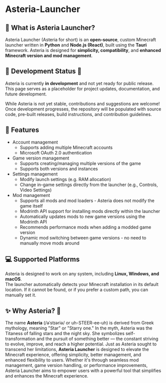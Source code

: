 # Asteria-Launcher
## 🚀 What is Asteria Launcher?
Asteria Launcher (Asteria for short) is an **open-source**, custom Minecraft launcher written in **Python** and **Node.js (React)**, built using the **Tauri** framework. Asteria is designed for **simplicity, compatibility**, and **enhanced Minecraft version and mod management**.

## 🚧 Development Status 🚧
Asteria is currently **in development** and not yet ready for public release. This page serves as a placeholder for project updates, documentation, and future development.

While Asteria is not yet stable, contributions and suggestions are welcome! Once development progresses, the repository will be populated with source code, pre-built releases, build instructions, and contribution guidelines.

## 🌟 Features
* Account management
  * Supports adding multiple Minecraft accounts
  * Microsoft OAuth 2.0 authentication
* Game version management
  * Supports creating/managing multiple versions of the game
  * Supports both versions and instances
* Settings management
  * Modify launch settings (e.g. RAM allocation)
  * Change in-game settings directly from the launcher (e.g., Controls, Video Settings)
* Mod management
  * Supports all mods and mod loaders - Asteria does not modify the game itself
  * Modrinth API support for installing mods directly within the launcher
  * Automatically updates mods to new game versions using the Modrinth API
  * Recommends performance mods when adding a modded game version
  * Dynamic mod switching between game versions - no need to manually move mods around

## 💻 Supported Platforms
Asteria is designed to work on any system, including **Linux, Windows, and macOS**.  
The launcher automatically detects your Minecraft installation in its default location. If it cannot be found, or if you prefer a custom path, you can manually set it.

## ✨ Why Asteria? 🌠
The name **Asteria** (/əˈstɪəriə/ or uh-STEER-ee-uh) is derived from Greek mythology, meaning "Star" or "Starry one." In the myth, Asteria was the Titaness of falling stars and the night sky. She symbolizes self-transformation and the pursuit of something better — the constant striving to evolve, improve, and reach a higher potential.
Just as Asteria sought to transcend her limitations, **Asteria Launcher** is designed to elevate the Minecraft experience, offering simplicity, better management, and enhanced flexibility to users.
Whether it's through seamless mod management, game version handling, or performance improvements, Asteria Launcher aims to empower users with a powerful tool that simplifies and enhances the Minecraft experience.
